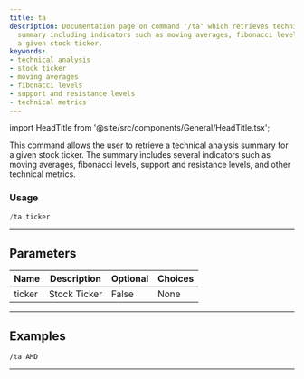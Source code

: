 ```yaml
---
title: ta
description: Documentation page on command '/ta' which retrieves technical analysis
  summary including indicators such as moving averages, fibonacci levels, etc for
  a given stock ticker.
keywords:
- technical analysis
- stock ticker
- moving averages
- fibonacci levels
- support and resistance levels
- technical metrics
---
```


import HeadTitle from '@site/src/components/General/HeadTitle.tsx';

<HeadTitle title="general: ta - Telegram Reference | OpenBB Bot Docs" />

This command allows the user to retrieve a technical analysis summary for a given stock ticker. The summary includes several indicators such as moving averages, fibonacci levels, support and resistance levels, and other technical metrics.

### Usage

```python wordwrap
/ta ticker
```

---

## Parameters

| Name | Description | Optional | Choices |
| ---- | ----------- | -------- | ------- |
| ticker | Stock Ticker | False | None |


---

## Examples

```
/ta AMD
```
---
